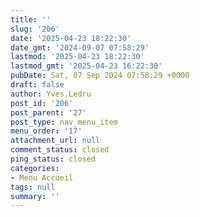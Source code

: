 ```yaml
---
title: ''
slug: '206'
date: '2025-04-23 18:22:30'
date_gmt: '2024-09-07 07:58:29'
lastmod: '2025-04-23 18:22:30'
lastmod_gmt: '2025-04-23 16:22:30'
pubDate: Sat, 07 Sep 2024 07:58:29 +0000
draft: false
author: Yves.Ledru
post_id: '206'
post_parent: '27'
post_type: nav_menu_item
menu_order: '17'
attachment_url: null
comment_status: closed
ping_status: closed
categories:
- Menu Accueil
tags: null
summary: ''
---
```



